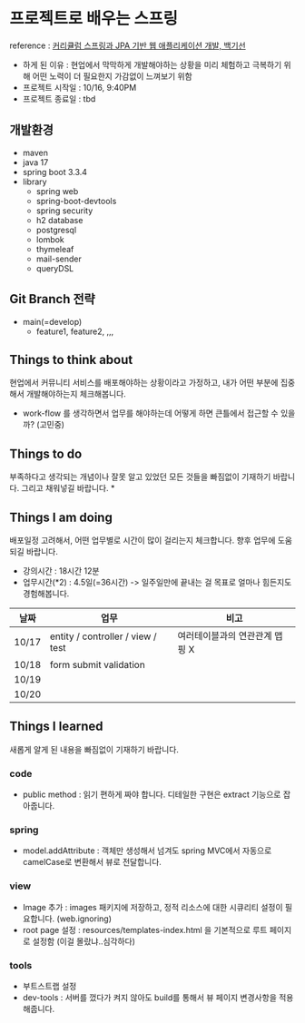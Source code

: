 # 프로젝트로 배우는 스프링
reference : [커리큘럼 스프링과 JPA 기반 웹 애플리케이션 개발, 백기선](https://www.inflearn.com/course/%EC%8A%A4%ED%94%84%EB%A7%81-JPA-%EC%9B%B9%EC%95%B1/dashboard)
* 하게 된 이유 : 현업에서 막막하게 개발해야하는 상황을 미리 체험하고 극복하기 위해 어떤 노력이 더 필요한지 가감없이 느껴보기 위함
* 프로젝트 시작일 : 10/16, 9:40PM 
* 프로젝트 종료일 : tbd

## 개발환경
* maven
* java 17
* spring boot 3.3.4
* library
  * spring web
  * spring-boot-devtools
  * spring security
  * h2 database
  * postgresql
  * lombok
  * thymeleaf
  * mail-sender
  * queryDSL

## Git Branch 전략
* main(=develop)
  * feature1, feature2, ,,, 

## Things to think about
현업에서 커뮤니티 서비스를 배포해야하는 상황이라고 가정하고, 내가 어떤 부분에 집중해서 개발해야하는지 체크해봅니다.
* work-flow 를 생각하면서 업무를 해야하는데 어떻게 하면 큰틀에서 접근할 수 있을까? (고민중)

## Things to do
부족하다고 생각되는 개념이나 잘못 알고 있었던 모든 것들을 빠짐없이 기재하기 바랍니다. 그리고 채워넣길 바랍니다.
* 

## Things I am doing
배포일정 고려해서, 어떤 업무별로 시간이 많이 걸리는지 체크합니다. 향후 업무에 도움되길 바랍니다.
* 강의시간 : 18시간 12분
* 업무시간(*2) : 4.5일(=36시간) -> 일주일만에 끝내는 걸 목표로 얼마나 힘든지도 경험해봅니다.

| 날짜    | 업무                                | 비고                |
|-------|-----------------------------------|-------------------|
| 10/17 | entity / controller / view / test | 여러테이블과의 연관관계 맵핑 X |
| 10/18 | form submit validation            |                   |
| 10/19 |                                   |                   |
| 10/20 |                                   |                   |


## Things I learned
새롭게 알게 된 내용을 빠짐없이 기재하기 바랍니다.

### code
* public method : 읽기 편하게 짜야 합니다. 디테일한 구현은 extract 기능으로 잡아줍니다.

### spring
* model.addAttribute : 객체만 생성해서 넘겨도 spring MVC에서 자동으로 camelCase로 변환해서 뷰로 전달합니다.

### view
* Image 추가 : images 패키지에 저장하고, 정적 리소스에 대한 시큐리티 설정이 필요합니다. (web.ignoring)
* root page 설정 : resources/templates-index.html 을 기본적으로 루트 페이지로 설정함 (이걸 몰랐냐..심각하다)

### tools
* 부트스트랩 설정
* dev-tools : 서버를 껐다가 켜지 않아도 build를 통해서 뷰 페이지 변경사항을 적용해줍니다.


